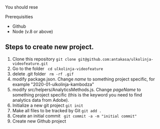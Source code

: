 You should rese

Prerequisities

* Github
* Node (v.8 or above)
 
## Steps to create new project. 

1. Clone this repository  ```git clone git@github.com:antakasa/ulkolinja-videofeature.git```
2. Go to the folder ``` cd ulkolinja-videofeature```
3.  delete .git folder ``` rm -rf .gif```
4.  modify package.json.  Change *name* to something project specific, for example "2020-01-ulkolinja-kambodza"
5. modify src/helpers/AnalyticsMethods.js. Change *pageName* to something project specific (this is the keyword you need to find analytics data from Adobe). 
6. Initialize a new git project ```git init```
7. Make all files to be tracked by Git ```git add . ```
8. Create an initial commit ``` git commit -a -m "initial commit"```
9. Create new Github project 